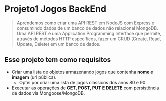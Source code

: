 # Projeto1 Jogos BackEnd

> Aprendemos como criar uma API REST em NodeJS com Express e consumindo dados de um banco de dados não relacional MongoDB. Uma API REST é uma Application Programming Interface que permite, através de métodos HTTP específicos, fazer um CRUD (Create, Read, Update, Delete) em um banco de dados.

## Esse projeto tem como requisitos

* Criar uma lista de objetos armazenando jogos que contenha **nome e imagem** (url pública).
  * Optei por criar uma lista de jogos  clássicos dos anos 80 e 90.
* Executar as operações de **GET, POST, PUT E DELETE** com persistência de dados via Mongoose/MongoDB.
